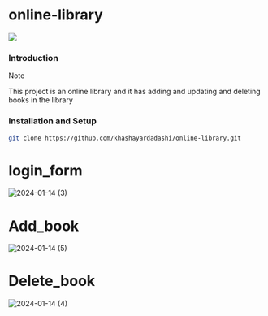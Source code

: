 # online-library
  <a href="https://skillicons.dev">
    <img src="https://skillicons.dev/icons?i=php,bootstrap,mysql,javascript,git" />
  </a>
  
### Introduction
> [!NOTE]
> This project is an online library and it has adding and updating and deleting books in the library
### Installation and Setup
```bash
git clone https://github.com/khashayardadashi/online-library.git
```
# login_form

![2024-01-14 (3)](https://github.com/khashayardadashi/online-library/assets/115826321/8341f46d-87ec-4d72-a023-f72fb8eafb0e)

# Add_book

![2024-01-14 (5)](https://github.com/khashayardadashi/online-library/assets/115826321/9083a674-33f2-4afd-9769-80e9af1bfc8d)

# Delete_book

![2024-01-14 (4)](https://github.com/khashayardadashi/online-library/assets/115826321/60ddcb60-939a-4b31-8f39-abbe597d3914)


